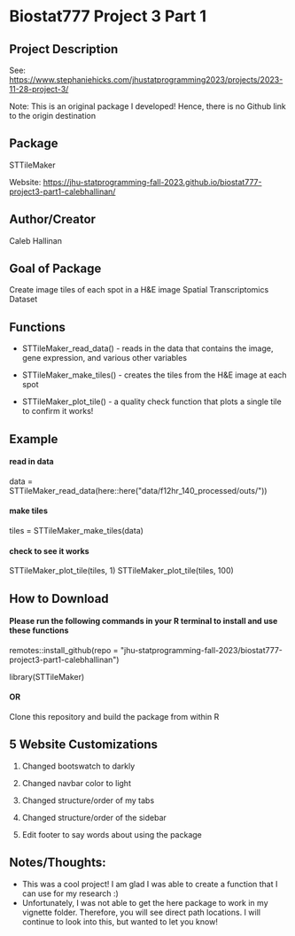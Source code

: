 # Biostat777 Project 3 Part 1



## Project Description
See: https://www.stephaniehicks.com/jhustatprogramming2023/projects/2023-11-28-project-3/

Note: This is an original package I developed! Hence, there is no Github link to the origin destination



## Package
STTileMaker

Website: https://jhu-statprogramming-fall-2023.github.io/biostat777-project3-part1-calebhallinan/



## Author/Creator
Caleb Hallinan



## Goal of Package
Create image tiles of each spot in a H&E image Spatial Transcriptomics Dataset



## Functions
- STTileMaker_read_data() - reads in the data that contains the image, gene expression, and various other variables

- STTileMaker_make_tiles() - creates the tiles from the H&E image at each spot

- STTileMaker_plot_tile() - a quality check function that plots a single tile to confirm it works!




## Example

#### read in data

data = STTileMaker_read_data(here::here("data/f12hr_140_processed/outs/"))

#### make tiles

tiles = STTileMaker_make_tiles(data)

#### check to see it works

STTileMaker_plot_tile(tiles, 1)
STTileMaker_plot_tile(tiles, 100)



## How to Download

#### Please run the following commands in your R terminal to install and use these functions

remotes::install_github(repo = "jhu-statprogramming-fall-2023/biostat777-project3-part1-calebhallinan")

library(STTileMaker)

#### OR

Clone this repository and build the package from within R



## 5 Website Customizations

1. Changed bootswatch to darkly

2. Changed navbar color to light

3. Changed structure/order of my tabs

4. Changed structure/order of the sidebar

5. Edit footer to say words about using the package



## Notes/Thoughts:

- This was a cool project! I am glad I was able to create a function that I can use for my research :)
- Unfortunately, I was not able to get the here package to work in my vignette folder. Therefore, you will see direct path locations. I will continue to look into this, but wanted to let you know!
